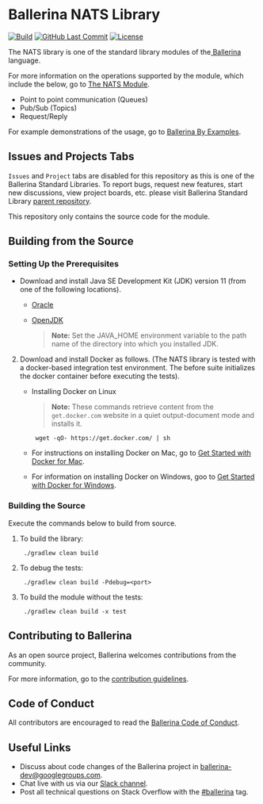 Ballerina NATS Library
===================

[![Build](https://github.com/ballerina-platform/module-ballerinax-nats/workflows/Build/badge.svg)](https://github.com/ballerina-platform/module-ballerinax-nats/actions?query=workflow%3ABuild)
[![GitHub Last Commit](https://img.shields.io/github/last-commit/ballerina-platform/module-ballerinax-nats.svg)](https://github.com/ballerina-platform/module-ballerinax-nats/commits/master)
[![License](https://img.shields.io/badge/License-Apache%202.0-blue.svg)](https://opensource.org/licenses/Apache-2.0)

The NATS library is one of the standard library modules of the<a target="_blank" href="https://ballerina.io/"> Ballerina
</a> language.

For more information on the operations supported by the module, which include the below, go to [The NATS Module](https://ballerina.io/swan-lake/learn/api-docs/ballerina/nats/).

- Point to point communication (Queues)
- Pub/Sub (Topics)
- Request/Reply

For example demonstrations of the usage, go to [Ballerina By Examples](https://ballerina.io/swan-lake/learn/by-example/nats-basic-client.html).

## Issues and Projects Tabs

`Issues` and `Project` tabs are disabled for this repository as this is one of the Ballerina Standard Libraries. To report bugs, request new features, start new discussions, view project boards, etc. please visit Ballerina Standard Library [parent repository](https://github.com/ballerina-platform/ballerina-standard-library). 

This repository only contains the source code for the module.

## Building from the Source

### Setting Up the Prerequisites

* Download and install Java SE Development Kit (JDK) version 11 (from one of the following locations).

   * [Oracle](https://www.oracle.com/java/technologies/javase-jdk11-downloads.html)

   * [OpenJDK](https://adoptopenjdk.net/)

        > **Note:** Set the JAVA_HOME environment variable to the path name of the directory into which you installed JDK.
     
2. Download and install Docker as follows. (The NATS library is tested with a docker-based integration test environment. 
The before suite initializes the docker container before executing the tests).
   
   * Installing Docker on Linux
   
        > **Note:** These commands retrieve content from the `get.docker.com` website in a quiet output-document mode and installs it.
   
          wget -qO- https://get.docker.com/ | sh
   
   * For instructions on installing Docker on Mac, go to <a target="_blank" href="https://docs.docker.com/docker-for-mac/">Get Started with Docker for Mac</a>.
  
   * For information on installing Docker on Windows, goo to <a target="_blank" href="https://docs.docker.com/docker-for-windows/">Get Started with Docker for Windows</a>.

### Building the Source

Execute the commands below to build from source.

1. To build the library:
        
        ./gradlew clean build

2. To debug the tests:

        ./gradlew clean build -Pdebug=<port>
        
3. To build the module without the tests:
        
        ./gradlew clean build -x test

## Contributing to Ballerina

As an open source project, Ballerina welcomes contributions from the community. 

For more information, go to the [contribution guidelines](https://github.com/ballerina-platform/ballerina-lang/blob/master/CONTRIBUTING.md).

## Code of Conduct

All contributors are encouraged to read the [Ballerina Code of Conduct](https://ballerina.io/code-of-conduct).

## Useful Links

* Discuss about code changes of the Ballerina project in [ballerina-dev@googlegroups.com](mailto:ballerina-dev@googlegroups.com).
* Chat live with us via our [Slack channel](https://ballerina.io/community/slack/).
* Post all technical questions on Stack Overflow with the [#ballerina](https://stackoverflow.com/questions/tagged/ballerina) tag.
